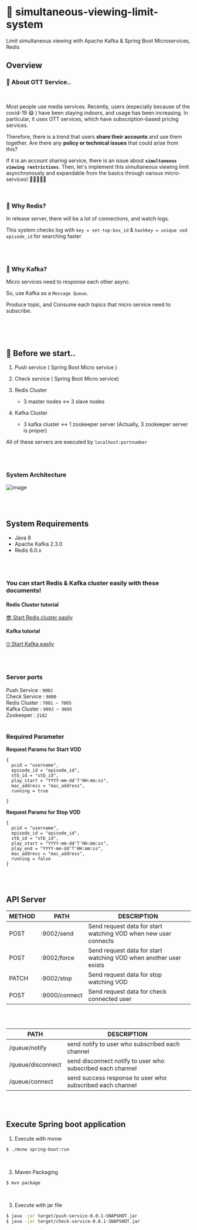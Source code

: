 # 👀 simultaneous-viewing-limit-system
Limit simultaneous viewing with Apache Kafka & Spring Boot Microservices, Redis



## Overview


### 📲 About OTT Service..

</br>

Most people use media services. Recently, users (especially because of the covid-19 😷 ) have been staying indoors, and usage has been increasing. In particular, it uses OTT services, which have subscription-based pricing services.

Therefore, there is a trend that users **share their accounts** and use them together. Are there any **policy or technical issues** that could arise from this?

If it is an account sharing service, there is an issue about **`simultaneous viewing restrictions`**. Then, let's implement this simultaneous viewing limit asynchronously and expandable from the basics through various micro-services! 👩🏻‍💻👨‍💻

</br>

### 📮 Why Redis?

In release server, there will be a lot of connections, and watch logs.

This system checks log with `key = set-top-box_id` & `hashkey = unique vod episode_id` for searching faster

</br>
</br>

### 🧤 Why Kafka?

Micro services need to response each other async.

So, use Kafka as a `Message Queue`.

Produce topic, and Consume each topics that micro service need to subscribe.

</br>
</br>
</br>

## 📝 Before we start..

 1. Push service ( Spring Boot Micro service )

2. Check service ( Spring Boot Micro service)

3. Redis Cluster
   - 3 master nodes ↔  3 slave nodes

4. Kafka Cluster
   - 3 kafka cluster ↔ 1 zookeeper server  (Actually, 3 zookeeper server is proper)

All of these servers are executed by `localhost:portnumber`

</br>
</br>

### System Architecture

![image](https://user-images.githubusercontent.com/46887352/91052403-5ffcbc80-e65c-11ea-9f86-510c228c4e37.png)


</br>
</br>

## System Requirements
+ Java 8
+ Apache Kafka 2.3.0
+ Redis 6.0.x

</br>
</br>

### You can start Redis & Kafka cluster easily with these documents!
#### Redis Cluster tutorial
[😎  Start Redis cluster easily](https://github.com/kimyuuum/redis-cluster-tutorial)
</br>

#### Kafka tutorial
[🙄 Start Kafka easily](https://github.com/kimyuuum/kafka-cluster-tutorial)

</br>
</br>

### Server ports

Push Service : `9002`
</br>
Check Service : `9000`
</br>
Redis Cluster : `7001 ~ 7005`
</br>
Kafka Cluster : `9093 ~ 9095`
</br>
Zookeeper : `2182`
</br>
</br>

### Required Parameter

**Request Params for Start VOD**

```
{
  pcid = "username",
  episode_id = "episode_id",
  stb_id = "stb_id",
  play_start = "YYYY-mm-dd'T'HH:mm:ss",
  mac_address = "mac_address",
  running = true
  
}
```

**Request Params for Stop VOD**

```
{
  pcid = "username",
  episode_id = "episode_id",
  stb_id = "stb_id",
  play_start = "YYYY-mm-dd'T'HH:mm:ss",
  play_end = "YYYY-mm-dd'T'HH:mm:ss",
  mac_address = "mac_address",
  running = false
}

```

</br>
</br>

## API Server


| METHOD | PATH   | DESCRIPTION                                                  |
| ------ | ------ | ------------------------------------------------------------ |
| POST   | :9002/send  | Send request data for start watching VOD when new user connects |
| POST   | :9002/force | Send request data for start watching VOD when another user exists |
| PATCH  | :9002/stop  | Send request data for stop watching VOD                      |
| POST  | :9000/connect  | Send request data for check connected user   |

</br>
</br>

| PATH              | DESCRIPTION                                                |
| ----------------- | ---------------------------------------------------------- |
| /queue/notify     | send notify to user who subscribed each channel            |
| /queue/disconnect | send disconnect notify to user who subscribed each channel |
| /queue/connect    | send success response to user who subscribed each channel  |


</br>
</br>

## Execute Spring boot application

1. Execute with mvnw

```bash
$ ./mvnw spring-boot:run
```
</br>

2. Maven Packaging

```bash
$ mvn package
```
</br>

3. Execute with jar file

```bash
$ java -jar target/push-service-0.0.1-SNAPSHOT.jar
$ java -jar target/check-service-0.0.1-SNAPSHOT.jar
```

</br>
</br>

